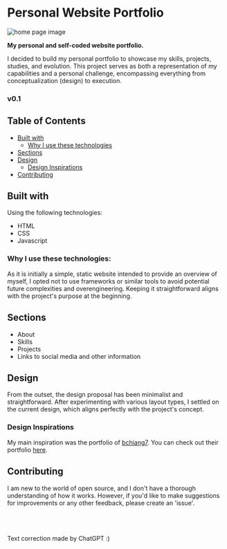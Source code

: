 # Personal Website Portfolio

<img alt="home page image">

**My personal and self-coded website portfolio.**

I decided to build my personal portfolio to showcase my skills, projects, studies, and evolution. This project serves as both a representation of my capabilities and a personal challenge, encompassing everything from conceptualization (design) to execution.

### v0.1

## Table of Contents
- [Built with](#built-with)
  - [Why I use these technologies](#why-i-use-these-technologies)
- [Sections](#sections)
- [Design](#design)
  - [Design Inspirations](#design-inspirations)
- [Contributing](#contributing)

## Built with
Using the following technologies:

- HTML
- CSS
- Javascript

### Why I use these technologies:
As it is initially a simple, static website intended to provide an overview of myself, I opted not to use frameworks or similar tools to avoid potential future complexities and overengineering. Keeping it straightforward aligns with the project's purpose at the beginning.

## Sections
- About
- Skills
- Projects
- Links to social media and other information

## Design
From the outset, the design proposal has been minimalist and straightforward. After experimenting with various layout types, I settled on the current design, which aligns perfectly with the project's concept.

### Design Inspirations
My main inspiration was the portfolio of [bchiang7](https://github.com/bchiang7). You can check out their portfolio [here](https://brittanychiang.com/).

## Contributing
I am new to the world of open source, and I don't have a thorough understanding of how it works. However, if you'd like to make suggestions for improvements or any other feedback, please create an 'issue'.

<br>
<br>
<br>
<span>Text correction made by ChatGPT :)</span>
